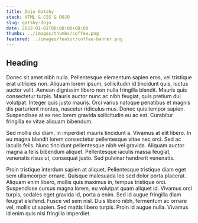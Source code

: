 ```yaml
---
title: Dojo Gatsby
stack: HTML & CSS & DOJO
slug: gatsby-dojo
date: 2022-01-01T00:00:00+00:00
thumbs: ../images/thumbs/coffee.png
featured: ../images/featur/coffee-banner.png
---
```


## Heading

Donec sit amet nibh nulla. Pellentesque elementum sapien eros, vel tristique erat ultricies non. Aliquam lorem ipsum, sollicitudin id tincidunt quis, luctus auctor velit. Aenean dignissim libero non nulla fringilla blandit. Mauris quis consectetur turpis. Mauris auctor nunc ac nibh feugiat, quis pretium dui volutpat. Integer quis justo mauris. Orci varius natoque penatibus et magnis dis parturient montes, nascetur ridiculus mus. Donec quis tempor sapien. Suspendisse at ex nec lorem gravida sollicitudin eu ac est. Curabitur fringilla ex vitae aliquam bibendum.

Sed mollis dui diam, in imperdiet mauris tincidunt a. Vivamus at elit libero. In eu magna blandit lorem consectetur pellentesque vitae nec orci. Sed ac iaculis felis. Nunc tincidunt pellentesque nibh vel gravida. Aliquam auctor magna a felis bibendum aliquet. Pellentesque iaculis massa feugiat, venenatis risus ut, consequat justo. Sed pulvinar hendrerit venenatis.

Proin tristique interdum sapien at aliquet. Pellentesque tristique diam eget sem ullamcorper ornare. Quisque malesuada leo sed dolor porta placerat. Aliquam enim libero, mollis quis maximus in, tempus tristique orci. Suspendisse cursus magna lorem, eu volutpat quam aliquet id. Vivamus orci turpis, sodales eget gravida id, porta a enim. Sed id augue fringilla diam feugiat eleifend. Fusce vel sem nisl. Duis libero nibh, fermentum ac ornare vel, mollis ut sapien. Sed mattis libero turpis. Proin id augue nulla. Vivamus id enim quis nisi fringilla imperdiet.
